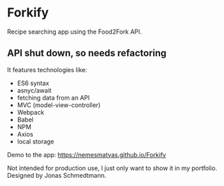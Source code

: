 # Forkify
Recipe searching app using the Food2Fork API.

## API shut down, so needs refactoring

It features technologies like:
- ES6 syntax
- asnyc/await
- fetching data from an API
- MVC (model-view-controller)
- Webpack
- Babel
- NPM
- Axios
- local storage


Demo to the app: https://nemesmatyas.github.io/Forkify



Not intended for production use, I just only want to show it in my portfolio.
Designed by Jonas Schmedtmann.
